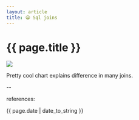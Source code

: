 ```yaml
---
layout: article
title: 😀 Sql joins
---
```

# {{ page.title }}

![](https://i.stack.imgur.com/1UKp7.png)

Pretty cool chart explains difference in many joins.

--

references:

{{ page.date | date_to_string }}


